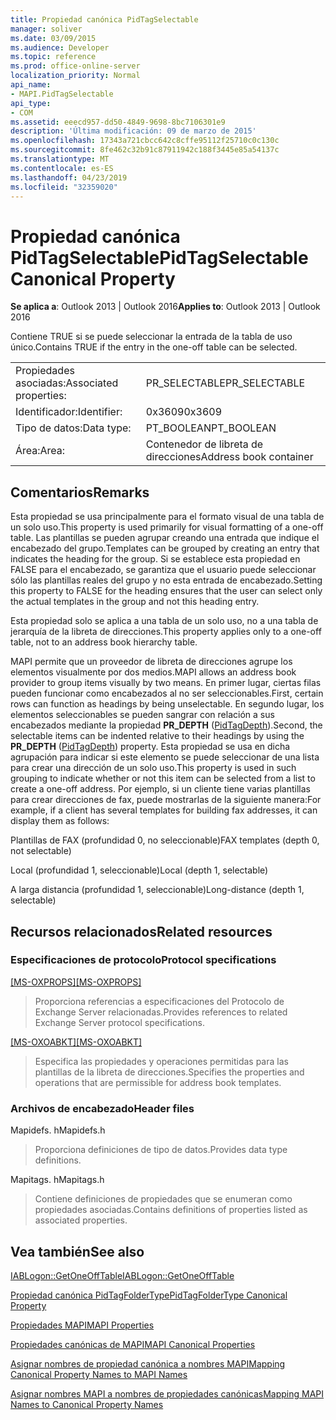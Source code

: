 ```yaml
---
title: Propiedad canónica PidTagSelectable
manager: soliver
ms.date: 03/09/2015
ms.audience: Developer
ms.topic: reference
ms.prod: office-online-server
localization_priority: Normal
api_name:
- MAPI.PidTagSelectable
api_type:
- COM
ms.assetid: eeecd957-dd50-4849-9698-8bc7106301e9
description: 'Última modificación: 09 de marzo de 2015'
ms.openlocfilehash: 17343a721cbcc642c8cffe95112f25710c0c130c
ms.sourcegitcommit: 8fe462c32b91c87911942c188f3445e85a54137c
ms.translationtype: MT
ms.contentlocale: es-ES
ms.lasthandoff: 04/23/2019
ms.locfileid: "32359020"
---
```

# <a name="pidtagselectable-canonical-property"></a><span data-ttu-id="372f6-103">Propiedad canónica PidTagSelectable</span><span class="sxs-lookup"><span data-stu-id="372f6-103">PidTagSelectable Canonical Property</span></span>

  
  
<span data-ttu-id="372f6-104">**Se aplica a**: Outlook 2013 | Outlook 2016</span><span class="sxs-lookup"><span data-stu-id="372f6-104">**Applies to**: Outlook 2013 | Outlook 2016</span></span> 
  
<span data-ttu-id="372f6-105">Contiene TRUE si se puede seleccionar la entrada de la tabla de uso único.</span><span class="sxs-lookup"><span data-stu-id="372f6-105">Contains TRUE if the entry in the one-off table can be selected.</span></span> 
  
|||
|:-----|:-----|
|<span data-ttu-id="372f6-106">Propiedades asociadas:</span><span class="sxs-lookup"><span data-stu-id="372f6-106">Associated properties:</span></span>  <br/> |<span data-ttu-id="372f6-107">PR_SELECTABLE</span><span class="sxs-lookup"><span data-stu-id="372f6-107">PR_SELECTABLE</span></span>  <br/> |
|<span data-ttu-id="372f6-108">Identificador:</span><span class="sxs-lookup"><span data-stu-id="372f6-108">Identifier:</span></span>  <br/> |<span data-ttu-id="372f6-109">0x3609</span><span class="sxs-lookup"><span data-stu-id="372f6-109">0x3609</span></span>  <br/> |
|<span data-ttu-id="372f6-110">Tipo de datos:</span><span class="sxs-lookup"><span data-stu-id="372f6-110">Data type:</span></span>  <br/> |<span data-ttu-id="372f6-111">PT_BOOLEAN</span><span class="sxs-lookup"><span data-stu-id="372f6-111">PT_BOOLEAN</span></span>  <br/> |
|<span data-ttu-id="372f6-112">Área:</span><span class="sxs-lookup"><span data-stu-id="372f6-112">Area:</span></span>  <br/> |<span data-ttu-id="372f6-113">Contenedor de libreta de direcciones</span><span class="sxs-lookup"><span data-stu-id="372f6-113">Address book container</span></span>  <br/> |
   
## <a name="remarks"></a><span data-ttu-id="372f6-114">Comentarios</span><span class="sxs-lookup"><span data-stu-id="372f6-114">Remarks</span></span>

<span data-ttu-id="372f6-115">Esta propiedad se usa principalmente para el formato visual de una tabla de un solo uso.</span><span class="sxs-lookup"><span data-stu-id="372f6-115">This property is used primarily for visual formatting of a one-off table.</span></span> <span data-ttu-id="372f6-116">Las plantillas se pueden agrupar creando una entrada que indique el encabezado del grupo.</span><span class="sxs-lookup"><span data-stu-id="372f6-116">Templates can be grouped by creating an entry that indicates the heading for the group.</span></span> <span data-ttu-id="372f6-117">Si se establece esta propiedad en FALSE para el encabezado, se garantiza que el usuario puede seleccionar sólo las plantillas reales del grupo y no esta entrada de encabezado.</span><span class="sxs-lookup"><span data-stu-id="372f6-117">Setting this property to FALSE for the heading ensures that the user can select only the actual templates in the group and not this heading entry.</span></span> 
  
<span data-ttu-id="372f6-118">Esta propiedad solo se aplica a una tabla de un solo uso, no a una tabla de jerarquía de la libreta de direcciones.</span><span class="sxs-lookup"><span data-stu-id="372f6-118">This property applies only to a one-off table, not to an address book hierarchy table.</span></span> 
  
<span data-ttu-id="372f6-119">MAPI permite que un proveedor de libreta de direcciones agrupe los elementos visualmente por dos medios.</span><span class="sxs-lookup"><span data-stu-id="372f6-119">MAPI allows an address book provider to group items visually by two means.</span></span> <span data-ttu-id="372f6-120">En primer lugar, ciertas filas pueden funcionar como encabezados al no ser seleccionables.</span><span class="sxs-lookup"><span data-stu-id="372f6-120">First, certain rows can function as headings by being unselectable.</span></span> <span data-ttu-id="372f6-121">En segundo lugar, los elementos seleccionables se pueden sangrar con relación a sus encabezados mediante la propiedad **PR_DEPTH** ([PidTagDepth](pidtagdepth-canonical-property.md)).</span><span class="sxs-lookup"><span data-stu-id="372f6-121">Second, the selectable items can be indented relative to their headings by using the **PR_DEPTH** ([PidTagDepth](pidtagdepth-canonical-property.md)) property.</span></span> <span data-ttu-id="372f6-122">Esta propiedad se usa en dicha agrupación para indicar si este elemento se puede seleccionar de una lista para crear una dirección de un solo uso.</span><span class="sxs-lookup"><span data-stu-id="372f6-122">This property is used in such grouping to indicate whether or not this item can be selected from a list to create a one-off address.</span></span> <span data-ttu-id="372f6-123">Por ejemplo, si un cliente tiene varias plantillas para crear direcciones de fax, puede mostrarlas de la siguiente manera:</span><span class="sxs-lookup"><span data-stu-id="372f6-123">For example, if a client has several templates for building fax addresses, it can display them as follows:</span></span> 
  
<span data-ttu-id="372f6-124">Plantillas de FAX (profundidad 0, no seleccionable)</span><span class="sxs-lookup"><span data-stu-id="372f6-124">FAX templates (depth 0, not selectable)</span></span>
  
 <span data-ttu-id="372f6-125">Local (profundidad 1, seleccionable)</span><span class="sxs-lookup"><span data-stu-id="372f6-125">Local (depth 1, selectable)</span></span> 
  
 <span data-ttu-id="372f6-126">A larga distancia (profundidad 1, seleccionable)</span><span class="sxs-lookup"><span data-stu-id="372f6-126">Long-distance (depth 1, selectable)</span></span> 
  
## <a name="related-resources"></a><span data-ttu-id="372f6-127">Recursos relacionados</span><span class="sxs-lookup"><span data-stu-id="372f6-127">Related resources</span></span>

### <a name="protocol-specifications"></a><span data-ttu-id="372f6-128">Especificaciones de protocolo</span><span class="sxs-lookup"><span data-stu-id="372f6-128">Protocol specifications</span></span>

<span data-ttu-id="372f6-129">[[MS-OXPROPS]](https://msdn.microsoft.com/library/f6ab1613-aefe-447d-a49c-18217230b148%28Office.15%29.aspx)</span><span class="sxs-lookup"><span data-stu-id="372f6-129">[[MS-OXPROPS]](https://msdn.microsoft.com/library/f6ab1613-aefe-447d-a49c-18217230b148%28Office.15%29.aspx)</span></span>
  
> <span data-ttu-id="372f6-130">Proporciona referencias a especificaciones del Protocolo de Exchange Server relacionadas.</span><span class="sxs-lookup"><span data-stu-id="372f6-130">Provides references to related Exchange Server protocol specifications.</span></span>
    
<span data-ttu-id="372f6-131">[[MS-OXOABKT]](https://msdn.microsoft.com/library/cd5a3e78-1eeb-4a75-88eb-e82c8c96ff31%28Office.15%29.aspx)</span><span class="sxs-lookup"><span data-stu-id="372f6-131">[[MS-OXOABKT]](https://msdn.microsoft.com/library/cd5a3e78-1eeb-4a75-88eb-e82c8c96ff31%28Office.15%29.aspx)</span></span>
  
> <span data-ttu-id="372f6-132">Especifica las propiedades y operaciones permitidas para las plantillas de la libreta de direcciones.</span><span class="sxs-lookup"><span data-stu-id="372f6-132">Specifies the properties and operations that are permissible for address book templates.</span></span>
    
### <a name="header-files"></a><span data-ttu-id="372f6-133">Archivos de encabezado</span><span class="sxs-lookup"><span data-stu-id="372f6-133">Header files</span></span>

<span data-ttu-id="372f6-134">Mapidefs. h</span><span class="sxs-lookup"><span data-stu-id="372f6-134">Mapidefs.h</span></span>
  
> <span data-ttu-id="372f6-135">Proporciona definiciones de tipo de datos.</span><span class="sxs-lookup"><span data-stu-id="372f6-135">Provides data type definitions.</span></span>
    
<span data-ttu-id="372f6-136">Mapitags. h</span><span class="sxs-lookup"><span data-stu-id="372f6-136">Mapitags.h</span></span>
  
> <span data-ttu-id="372f6-137">Contiene definiciones de propiedades que se enumeran como propiedades asociadas.</span><span class="sxs-lookup"><span data-stu-id="372f6-137">Contains definitions of properties listed as associated properties.</span></span>
    
## <a name="see-also"></a><span data-ttu-id="372f6-138">Vea también</span><span class="sxs-lookup"><span data-stu-id="372f6-138">See also</span></span>



[<span data-ttu-id="372f6-139">IABLogon::GetOneOffTable</span><span class="sxs-lookup"><span data-stu-id="372f6-139">IABLogon::GetOneOffTable</span></span>](iablogon-getoneofftable.md)
  
[<span data-ttu-id="372f6-140">Propiedad canónica PidTagFolderType</span><span class="sxs-lookup"><span data-stu-id="372f6-140">PidTagFolderType Canonical Property</span></span>](pidtagfoldertype-canonical-property.md)


[<span data-ttu-id="372f6-141">Propiedades MAPI</span><span class="sxs-lookup"><span data-stu-id="372f6-141">MAPI Properties</span></span>](mapi-properties.md)
  
[<span data-ttu-id="372f6-142">Propiedades canónicas de MAPI</span><span class="sxs-lookup"><span data-stu-id="372f6-142">MAPI Canonical Properties</span></span>](mapi-canonical-properties.md)
  
[<span data-ttu-id="372f6-143">Asignar nombres de propiedad canónica a nombres MAPI</span><span class="sxs-lookup"><span data-stu-id="372f6-143">Mapping Canonical Property Names to MAPI Names</span></span>](mapping-canonical-property-names-to-mapi-names.md)
  
[<span data-ttu-id="372f6-144">Asignar nombres MAPI a nombres de propiedades canónicas</span><span class="sxs-lookup"><span data-stu-id="372f6-144">Mapping MAPI Names to Canonical Property Names</span></span>](mapping-mapi-names-to-canonical-property-names.md)

